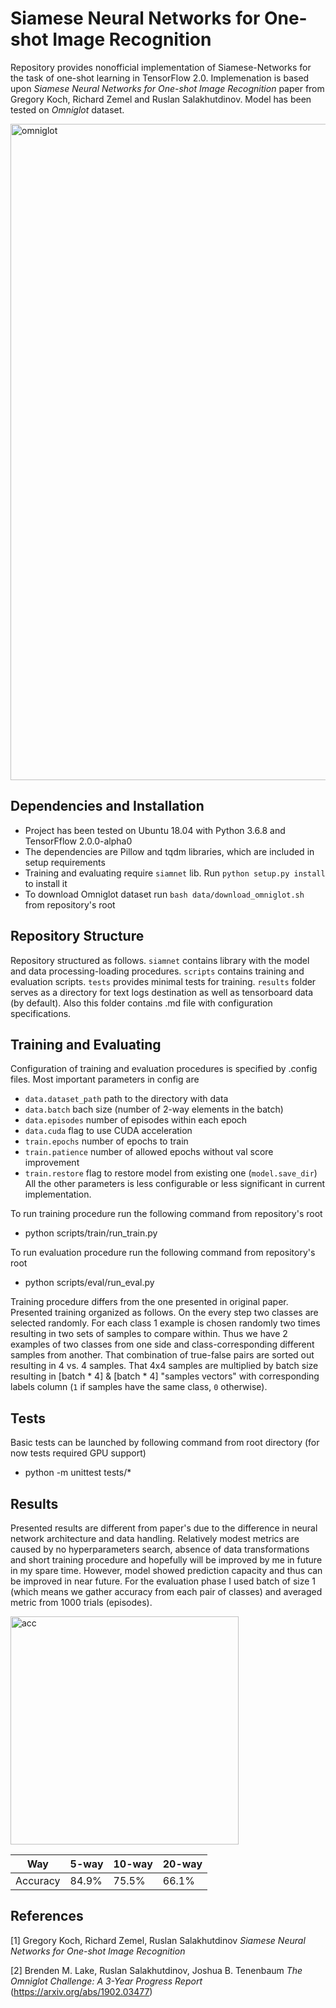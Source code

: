 # Siamese Neural Networks for One-shot Image Recognition
Repository provides nonofficial implementation of Siamese-Networks for the task of one-shot learning in TensorFlow 2.0. Implemenation is based upon _Siamese Neural Networks for One-shot Image Recognition_ paper from Gregory Koch, Richard Zemel and Ruslan Salakhutdinov. Model has been tested on _Omniglot_ dataset.

<img width="1050" alt="omniglot" src="https://user-images.githubusercontent.com/23639048/56372088-fae2bc80-6206-11e9-88fa-cb4d1de806f4.png">

## Dependencies and Installation
* Project has been tested on Ubuntu 18.04 with Python 3.6.8 and TensorFflow 2.0.0-alpha0
* The dependencies are Pillow and tqdm libraries, which are included in setup requirements
* Training and evaluating require `siamnet` lib. Run `python setup.py install` to install it
* To download Omniglot dataset run `bash data/download_omniglot.sh` from repository's root

## Repository Structure
Repository structured as follows. `siamnet` contains library with the model and data processing-loading procedures. `scripts` contains training and evaluation scripts. `tests` provides minimal tests for training. `results` folder serves as a directory for text logs destination as well as tensorboard data (by default). Also this folder contains .md file with configuration specifications.

## Training and Evaluating
Configuration of training and evaluation procedures is specified by .config files. Most important parameters in config are
- `data.dataset_path` path to the directory with data
- `data.batch` bach size (number of 2-way elements in the batch)
- `data.episodes` number of episodes within each epoch
- `data.cuda` flag to use CUDA acceleration
- `train.epochs` number of epochs to train
- `train.patience` number of allowed epochs without val score improvement
- `train.restore` flag to restore model from existing one (`model.save_dir`)
All the other parameters is less configurable or less significant in current implementation.

To run training procedure run the following command from repository's root
* python scripts/train/run_train.py

To run evaluation procedure run the following command from repository's root
* python scripts/eval/run_eval.py

Training procedure differs from the one presented in original paper. Presented training organized as follows. On the every step two classes are selected randomly. For each class 1 example is chosen randomly two times resulting in two sets of samples to compare within. Thus we have 2 examples of two classes from one side and class-corresponding different samples from another. That combination of true-false pairs are sorted out resulting in 4 vs. 4 samples. That 4x4 samples are multiplied by batch size resulting in [batch * 4] & [batch * 4] "samples vectors" with corresponding labels column (`1` if samples have the same class, `0` otherwise).

## Tests
Basic tests can be launched by following command from root directory (for now tests required GPU support)
* python -m unittest tests/*

## Results
Presented results are different from paper's due to the difference in neural network architecture and data handling. Relatively modest metrics are caused by no hyperparameters search, absence of data transformations and short training procedure and hopefully will be improved by me in future in my spare time. However, model showed prediction capacity and thus can be improved in near future. For the evaluation phase I used batch of size 1 (which means we gather accuracy from each pair of classes) and averaged metric from 1000 trials (episodes).

<img width="365" alt="acc" src="https://user-images.githubusercontent.com/23639048/56374447-d9d09a80-620b-11e9-9ee9-329feabf986d.png">

| Way                 | 5-way     | 10-way    | 20-way    |
|---------------------|-----------|-----------|-----------|
| Accuracy            | 84.9%     | 75.5%     | 66.1%     |

## References
[1] Gregory Koch, Richard Zemel, Ruslan Salakhutdinov _Siamese Neural Networks for One-shot Image Recognition_

[2] Brenden M. Lake, Ruslan Salakhutdinov, Joshua B. Tenenbaum _The Omniglot Challenge: A 3-Year Progress Report_ (https://arxiv.org/abs/1902.03477)
